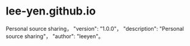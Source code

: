# lee-yen.github.io
Personal source sharing，
"version": "1.0.0"，
"description": "Personal source sharing"，
"author": "leeyen"。
